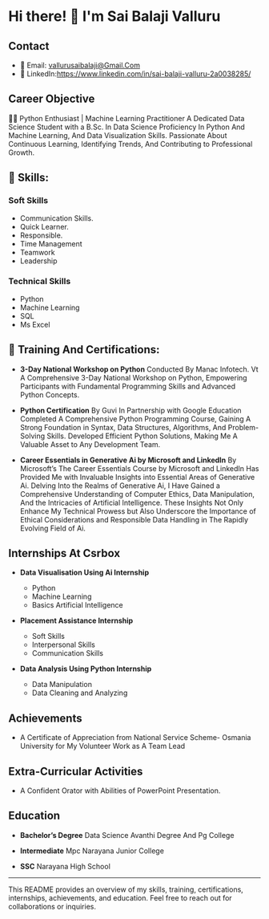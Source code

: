# Hi there! 👋 I'm  Sai Balaji Valluru

## Contact

- 📧 Email: vallurusaibalaji@Gmail.Com
- 🔗 LinkedIn:https://www.linkedin.com/in/sai-balaji-valluru-2a0038285/
  

## Career Objective
👨‍💻  Python Enthusiast | Machine Learning Practitioner
A Dedicated Data Science Student with a B.Sc. In Data Science Proficiency In Python And Machine Learning, And Data Visualization Skills. Passionate About Continuous Learning, Identifying Trends, And Contributing to Professional Growth.

## 🚀 Skills:

### Soft Skills
- Communication Skills.
- Quick Learner.
- Responsible.
- Time Management
- Teamwork
- Leadership

### Technical Skills
- Python
- Machine Learning 
- SQL
- Ms Excel

## 📜 Training And Certifications:

- **3-Day National Workshop on Python**
  Conducted By Manac Infotech. Vt
  A Comprehensive 3-Day National Workshop on Python, Empowering Participants with Fundamental Programming Skills and Advanced Python Concepts.

- **Python Certification**
  By Guvi In Partnership with Google Education
  Completed A Comprehensive Python Programming Course, Gaining A Strong Foundation in Syntax, Data Structures, Algorithms, And Problem-Solving Skills. Developed Efficient Python Solutions, Making Me A Valuable Asset to Any Development Team.

- **Career Essentials in Generative Ai by Microsoft and LinkedIn**
  By Microsoft’s 
  The Career Essentials Course by Microsoft and LinkedIn Has Provided Me with Invaluable Insights into Essential Areas of Generative Ai. Delving Into the Realms of Generative Ai, I Have Gained a Comprehensive Understanding of Computer Ethics, Data Manipulation, And the Intricacies of Artificial Intelligence. These Insights Not Only Enhance My Technical Prowess but Also Underscore the Importance of Ethical Considerations and Responsible Data Handling in The Rapidly Evolving Field of Ai.

## Internships At Csrbox

- **Data Visualisation Using Ai Internship**
  - Python 
  - Machine Learning 
  - Basics Artificial Intelligence

- **Placement Assistance Internship**
  - Soft Skills
  - Interpersonal Skills 
  - Communication Skills

- **Data Analysis Using Python Internship**
  - Data Manipulation 
  - Data Cleaning and Analyzing

## Achievements

- A Certificate of Appreciation from National Service Scheme- Osmania University for My Volunteer Work as A Team Lead

## Extra-Curricular Activities

- A Confident Orator with Abilities of PowerPoint Presentation.

## Education

- **Bachelor’s Degree**
  Data Science
  Avanthi Degree And Pg College

- **Intermediate**
  Mpc
  Narayana Junior College

- **SSC**
  Narayana High School

---

This README provides an overview of my skills, training, certifications, internships, achievements, and education. Feel free to reach out for collaborations or inquiries.
